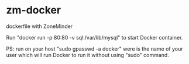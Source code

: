 # zm-docker
dockerfile with ZoneMinder

Run "docker run -p 80:80 -v sql:/var/lib/mysql" to start Docker container.


PS: run on your host "sudo gpasswd -a <username> docker" were <username> is the name of your user which will run Docker to run it without using "sudo" command.
